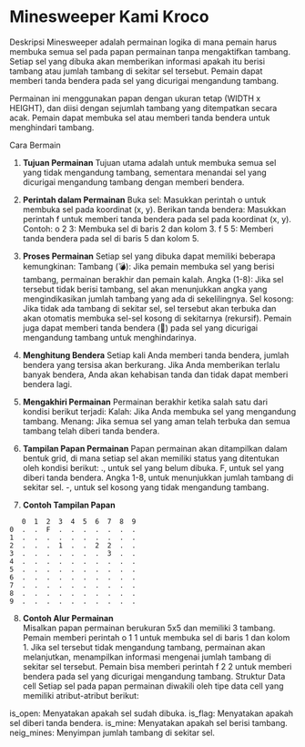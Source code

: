 # Minesweeper Kami Kroco
Deskripsi
Minesweeper adalah permainan logika di mana pemain harus membuka semua sel pada papan permainan tanpa mengaktifkan tambang. Setiap sel yang dibuka akan memberikan informasi apakah itu berisi tambang atau jumlah tambang di sekitar sel tersebut. Pemain dapat memberi tanda bendera pada sel yang dicurigai mengandung tambang.

Permainan ini menggunakan papan dengan ukuran tetap (WIDTH x HEIGHT), dan diisi dengan sejumlah tambang yang ditempatkan secara acak. Pemain dapat membuka sel atau memberi tanda bendera untuk menghindari tambang.

Cara Bermain
1. **Tujuan Permainan**
Tujuan utama adalah untuk membuka semua sel yang tidak mengandung tambang, sementara menandai sel yang dicurigai mengandung tambang dengan memberi bendera.

2. **Perintah dalam Permainan**
Buka sel: Masukkan perintah o <x> <y> untuk membuka sel pada koordinat (x, y).
Berikan tanda bendera: Masukkan perintah f <x> <y> untuk memberi tanda bendera pada sel pada koordinat (x, y).
Contoh:
o 2 3: Membuka sel di baris 2 dan kolom 3.
f 5 5: Memberi tanda bendera pada sel di baris 5 dan kolom 5.

3. **Proses Permainan**
Setiap sel yang dibuka dapat memiliki beberapa kemungkinan:
Tambang (💣): Jika pemain membuka sel yang berisi tambang, permainan berakhir dan pemain kalah.
Angka (1-8): Jika sel tersebut tidak berisi tambang, sel akan menunjukkan angka yang mengindikasikan jumlah tambang yang ada di sekelilingnya.
Sel kosong: Jika tidak ada tambang di sekitar sel, sel tersebut akan terbuka dan akan otomatis membuka sel-sel kosong di sekitarnya (rekursif).
Pemain juga dapat memberi tanda bendera (🚩) pada sel yang dicurigai mengandung tambang untuk menghindarinya.

4. **Menghitung Bendera**
Setiap kali Anda memberi tanda bendera, jumlah bendera yang tersisa akan berkurang. Jika Anda memberikan terlalu banyak bendera, Anda akan kehabisan tanda dan tidak dapat memberi bendera lagi.

5. **Mengakhiri Permainan**
Permainan berakhir ketika salah satu dari kondisi berikut terjadi:
Kalah: Jika Anda membuka sel yang mengandung tambang.
Menang: Jika semua sel yang aman telah terbuka dan semua tambang telah diberi tanda bendera.

6. **Tampilan Papan Permainan**
Papan permainan akan ditampilkan dalam bentuk grid, di mana setiap sel akan memiliki status yang ditentukan oleh kondisi berikut:
., untuk sel yang belum dibuka.
F, untuk sel yang diberi tanda bendera.
Angka 1-8, untuk menunjukkan jumlah tambang di sekitar sel.
-, untuk sel kosong yang tidak mengandung tambang.

7. **Contoh Tampilan Papan**
```plaintext
   0  1  2  3  4  5  6  7  8  9
0  .  .  F  .  .  .  .  .  .  . 
1  .  .  .  .  .  .  .  .  .  . 
2  .  .  .  1  .  .  2  2  .  . 
3  .  .  .  .  .  .  .  3  .  . 
4  .  .  .  .  .  .  .  .  .  . 
5  .  .  .  .  .  .  .  .  .  . 
6  .  .  .  .  .  .  .  .  .  . 
7  .  .  .  .  .  .  .  .  .  . 
8  .  .  .  .  .  .  .  .  .  . 
9  .  .  .  .  .  .  .  .  .  .
```

8. **Contoh Alur Permainan**   
Misalkan papan permainan berukuran 5x5 dan memiliki 3 tambang.
Pemain memberi perintah o 1 1 untuk membuka sel di baris 1 dan kolom 1.
Jika sel tersebut tidak mengandung tambang, permainan akan melanjutkan, menampilkan informasi mengenai jumlah tambang di sekitar sel tersebut.
Pemain bisa memberi perintah f 2 2 untuk memberi bendera pada sel yang dicurigai mengandung tambang.
Struktur Data
cell
Setiap sel pada papan permainan diwakili oleh tipe data cell yang memiliki atribut-atribut berikut:

is_open: Menyatakan apakah sel sudah dibuka.
is_flag: Menyatakan apakah sel diberi tanda bendera.
is_mine: Menyatakan apakah sel berisi tambang.
neig_mines: Menyimpan jumlah tambang di sekitar sel.
